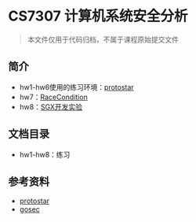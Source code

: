 # CS7307 计算机系统安全分析

> 本文件仅用于代码归档，不属于课程原始提交文件

## 简介
* hw1-hw6使用的练习环境：[protostar](https://exploit.education/protostar/)
* hw7：[RaceCondition](https://gosec.sjtu.edu.cn/gosecstar/problem/26)
* hw8：[SGX开发实验](.\hw8\SGX开发实验.zip)

## 文档目录
* hw1-hw8：练习

## 参考资料

* [protostar](https://exploit.education/protostar/)
* [gosec](https://gosec.sjtu.edu.cn)

